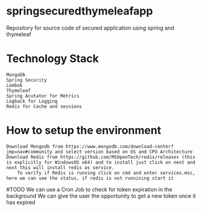 # springsecuredthymeleafapp
Repository for source code of secured application using spring and thymeleaf

# Technology Stack
	MongoDb
	Spring Security
	Lombok
	Thymeleaf
	Spring Acutator for Metrics
	Logback for Logging
	Redis for Cache and sessions
	
# How to setup the environment
	Download Mongodb from https://www.mongodb.com/download-center?jmp=nav#community and select version based on OS and CPU Architecture
	Download Redis from https://github.com/MSOpenTech/redis/releases (this is explicitly for WindowsOS x64) and to install just click on next and next this will install redis as service. 
		To verify if Redis is running click on cmd and enter services.msc, here we can see the status, if redis is not runnining start it
		
#TODO
	We can use a Cron Job to check for token expiration in the background
	We can give the user the opportunity to get a new token once it has expired		
